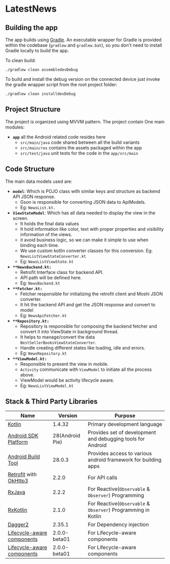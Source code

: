 # LatestNews

## Building the app
The app builds using [Gradle](http://www.gradle.org/). An executable wrapper for Gradle is provided within the codebase (`gradlew` and `gradlew.bat`), so you don't need to install Gradle locally to build the app.

To clean build:

`./gradlew clean assembledevDebug`


To build and install the debug version on the connected device just invoke the gradle wrapper script from the root project folder:

    ./gradlew clean installdevDebug


## Project Structure
The project is organized using MVVM pattern. The project contain One main modules:

- **`app`** all the Android related code resides here
    - `src/main/java` code shared between all the build variants
    - `src/main/res` contains the assets packaged within the app
    - `src/test/java` unit tests for the code in the `app/src/main`


## Code Structure
The main data models used are:
- **`model`**: Which is POJO class with similar keys and structure as backend API JSON response.
    - Gson is responsible for converting JSON data to ApiModels.
    - Eg: `NewsList.kt.`
- **`ViewStateModel`**: Which has all data needed to display the view in the screen.
    - It holds the final data values
    - It hold information like color, text with proper properties and visibility information of the views.
    - it avoid business logic, so we can make it simple to use when binding each time.
    - We use custom kotlin converter classes for this conversion. Eg: `NewsListViewStateConverter.kt`
    - Eg: `NewsListViewState.kt`
- **`**NewsBackend.kt:`**
    - Retrofit Interface class for backend API.
    - API path will be defined here.
    - Eg: `NewsBackend.kt`
- **`**Fetcher.kt:`**
    - Fetcher responsible for initializing the retrofit client and Moshi JSON converter.
    - It hit the backend API and get the JSON response and convert to model
    - Eg: `NewsApiFetcher.kt`
- **`**Repository.kt:`**
    - Repository is responsible for composing the backend fetcher and convert it into ViewState in background thread.
    - It helps to manage/convert the data `BestSellerBooksViewStateConverter`.
    - Handle creating different states like loading, idle and errors.
    - Eg: `NewsRepository.kt`
- **`**ViewModel.kt:`**
    - Responsible to present the view in mobile.
    - `Activity` communicate with `ViewModel` to initiate all the process above.
    - ViewModel would be activity lifecycle aware.
    - Eg: `NewsListViewModel.kt`

## Stack & Third Party Libraries

| Name | Version |Purpose |
|-------|-------|-------|
| [Kotlin](https://developer.android.com/kotlin) | 1.4.32 | Primary development language |
| [Android SDK Platform](https://developer.android.com/studio/releases/platforms) | 28(Android Pie) | Provides set of development and debugging tools for Android |
| [Android Build Tool](https://developer.android.com/studio/releases/build-tools.html)| 28.0.3  | Provides access to various android framework for building apps |
| [Retrofit](http://square.github.io/retrofit/) with [OkHttp3](http://square.github.io/okhttp/) | 2.2.0 | For API calls |
| [RxJava](https://github.com/ReactiveX/RxJava) | 2.2.2  | For Reactive(`Observable` & `Observer`) Programming |
| [RxKotlin](https://github.com/ReactiveX/RxKotlin) | 2.1.0  | For Reactive(`Observable` & `Observer`) Programming in Kotlin |
| [Dagger2](https://github.com/google/dagger) | 2.35.1  | For Dependency injection  |
| [Lifecycle-aware components](https://developer.android.com/topic/libraries/architecture/adding-components#lifecycle/) | 2.0.0-beta01  | For Lifecycle-aware components  |
| [Lifecycle-aware components](https://developer.android.com/topic/libraries/architecture/adding-components#lifecycle/) | 2.0.0-beta01  | For Lifecycle-aware components  |

